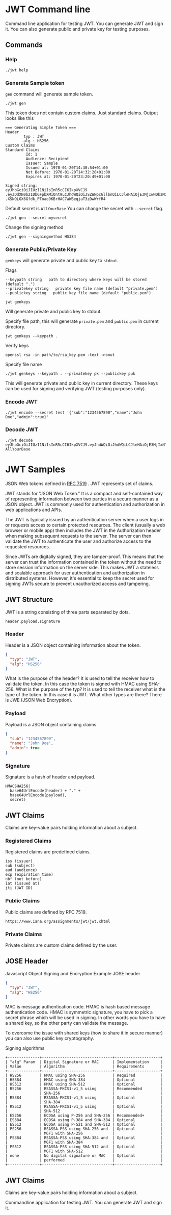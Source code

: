 # JWT Command line

Command line application for testing JWT. You can generate JWT and sign it.
You can also generate public and private key for testing purposes.
## Commands
### Help
```shell
./jwt help
```

### Generate Sample token

`gen` command will generate sample token.
```shell
./jwt gen 
```
This token does not contain custom claims. Just standard
claims. Output looks like this

```
=== Generating Simple Token ===
Header
        typ : JWT 
        alg : HS256 
Custom Claims
Standard Claims
         Id: 1 
         Audience: Recipient
         Issuer: Sample
         Issued at: 1970-01-20T14:30:54+01:00
         Not Before: 1970-01-20T14:32:20+01:00
         Expires at: 1970-01-20T23:20:49+01:00
 
Signed string: 
eyJhbGciOiJIUzI1NiIsInR5cCI6IkpXVCJ9
.eyJDdXN0b21DbGFpbXMiOnt9LCJhdWQiOiJSZWNpcGllbnQiLCJleHAiOjE3MjIwNDkzMzUsImp0aSI6IjEiLCJpYXQiOjE2OTAyNTQxMzUsImlzcyI6IlNhbXBsZSIsIm5iZiI6MTY5MDM0MDUzNSwic3ViIjoiVXNlciJ9
.XSNQLGX6Gfdk_PToao9KBrHAC7aWBeqjaT3zDwWrfR4
```
Default secret is `AllYourBase`
You can change the secret with `--secret` flag.
```shell
./jwt gen --secret mysecret
```

Change the signing method
```shell
./jwt gen --signingmethod HS384
```

### Generate Public/Private Key
`genkeys` will generate private and public key to `stdout`.

Flags
```
--keypath string   path to directory where keys will be stored (default ".")
--privatekey string   private key file name (default "private.pem")
--publickey string   public key file name (default "public.pem")

```

```shell
jwt genkeys
```
Will generate private and public key to stdout.

Specify file path, this will generate `private.pem` and `public.pem` in current directory.
```shell
jwt genkeys --keypath .
```

Verify keys
```shell
openssl rsa -in path/to/rsa_key.pem -text -noout
```

Specify file name
```shell
./jwt genkeys --keypath . --privatekey pk --publickey puk
```

This will generate private and public key in current directory.
These keys can be used for signing and verifying JWT (testing purposes only).


### Encode JWT

```shell
./jwt encode --secret test '{"sub":"1234567890","name":"John Doe","admin":true}'
```


### Decode JWT

```shell
./jwt decode eyJhbGciOiJIUzI1NiIsInR5cCI6IkpXVCJ9.eyJhdWQiOiJhdWQiLCJleHAiOjE3MjIxNTIxNjgsImlhdCI6MTY5MDM1Njk2OCwiaXNzIjoiaXNzIiwibmJmIjoxNjkwNDQzMzY4LCJzdWIiOiJzdWIifQ._1L7ZTk4QpybaCk4rx2pgTwl1cGaRl8W9AUH_T3TfT0 AllYourBase
```

# JWT Samples
JSON Web tokens defined in [RFC 7519](https://datatracker.ietf.org/doc/html/rfc7519) . 
JWT represents set of claims. 

JWT stands for "JSON Web Token." It is a compact and self-contained way of representing 
information between two parties in a secure manner as a JSON object. 
JWT is commonly used for authentication and authorization in web applications and APIs.

The JWT is typically issued by an authentication server when a user logs in or 
requests access to certain protected resources. The client (usually a web browser or mobile app) 
then includes the JWT in the Authorization header when making subsequent requests to the server. 
The server can then validate the JWT to authenticate the user and authorize access to the requested resources.

Since JWTs are digitally signed, they are tamper-proof. This means that the server can trust the information 
contained in the token without the need to store session information on the server side. 
This makes JWT a stateless and scalable approach for user authentication and authorization in distributed systems. 
However, it's essential to keep the secret used for signing JWTs secure to prevent unauthorized access and tampering.
## JWT Structure
JWT is a string consisting of three parts separated by dots.
```
header.payload.signature
```
### Header
Header is a JSON object containing information about the token.
```json
{
  "typ": "JWT",
  "alg": "HS256"
}
```
What is the purpose of the header? It is used to tell the receiver
how to validate the token. In this case the token is signed with HMAC
using SHA-256.
What is the purpose of the typ? It is used to tell the receiver
what is the type of the token. In this case it is JWT.
What other types are there? There is JWE (JSON Web Encryption).

### Payload
Payload is a JSON object containing claims.
```json
{
  "sub": "1234567890",
  "name": "John Doe",
  "admin": true
}
```
### Signature
Signature is a hash of header and payload. 
```shell
HMACSHA256(
  base64UrlEncode(header) + "." +
  base64UrlEncode(payload),
  secret)
```
## JWT Claims
Claims are key-value pairs holding information about a subject.

### Registered Claims
Registered claims are predefined claims.
```
iss (issuer)
sub (subject)
aud (audience)
exp (expiration time)
nbf (not before)
iat (issued at)
jti (JWT ID)
```
### Public Claims
Public claims are defined by RFC 7519. 
```
https://www.iana.org/assignments/jwt/jwt.xhtml
```
### Private Claims
Private claims are custom claims defined by the user.

## JOSE Header
Javascript Object Signing and Encryption
Example JOSE header
```json
{
  "typ": "JWT",
  "alg": "HS256"
}
```

MAC is message authentication code.
HMAC is hash based message authentication code.
HMAC is symmetric signature, you have to pick a secret phrase
which will be used in signing. In other words you have to have
a shared key, so the other party can validate the message.

To overcome the issue with shared keys (how to share it in secure manner) 
you can also use public key cryptography.

Signing algorithms
```
+--------------+-------------------------------+--------------------+
| "alg" Param  | Digital Signature or MAC      | Implementation     |
| Value        | Algorithm                     | Requirements       |
+--------------+-------------------------------+--------------------+
| HS256        | HMAC using SHA-256            | Required           |
| HS384        | HMAC using SHA-384            | Optional           |
| HS512        | HMAC using SHA-512            | Optional           |
| RS256        | RSASSA-PKCS1-v1_5 using       | Recommended        |
|              | SHA-256                       |                    |
| RS384        | RSASSA-PKCS1-v1_5 using       | Optional           |
|              | SHA-384                       |                    |
| RS512        | RSASSA-PKCS1-v1_5 using       | Optional           |
|              | SHA-512                       |                    |
| ES256        | ECDSA using P-256 and SHA-256 | Recommended+       |
| ES384        | ECDSA using P-384 and SHA-384 | Optional           |
| ES512        | ECDSA using P-521 and SHA-512 | Optional           |
| PS256        | RSASSA-PSS using SHA-256 and  | Optional           |
|              | MGF1 with SHA-256             |                    |
| PS384        | RSASSA-PSS using SHA-384 and  | Optional           |
|              | MGF1 with SHA-384             |                    |
| PS512        | RSASSA-PSS using SHA-512 and  | Optional           |
|              | MGF1 with SHA-512             |                    |
| none         | No digital signature or MAC   | Optional           |
|              | performed                     |                    |
+--------------+-------------------------------+--------------------+
```

## JWT Claims
Claims are key-value pairs holding information about a subject.

Commandline application for testing JWT. You can generate JWT and sign it.
